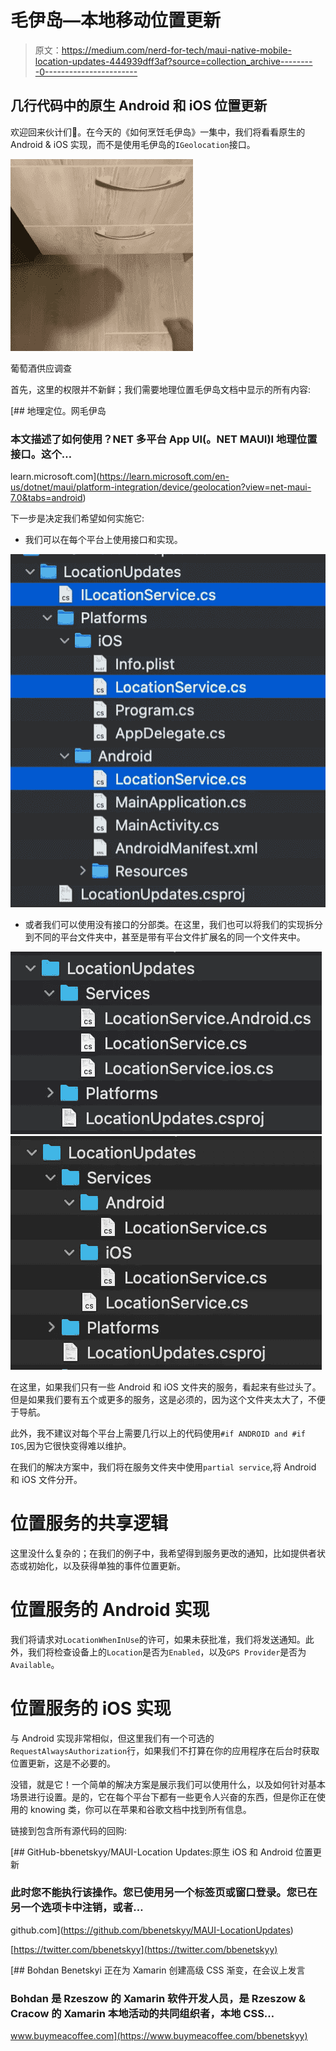 # 毛伊岛—本地移动位置更新

> 原文：<https://medium.com/nerd-for-tech/maui-native-mobile-location-updates-444939dff3af?source=collection_archive---------0----------------------->

## 几行代码中的原生 Android 和 iOS 位置更新

欢迎回来伙计们👋。在今天的《如何烹饪毛伊岛》一集中，我们将看看原生的 Android & iOS 实现，而不是使用毛伊岛的`IGeolocation`接口。

![](img/36fec33d8ef1e08dd3b94ad032ba0dff.png)

葡萄酒供应调查

首先，这里的权限并不新鲜；我们需要地理位置毛伊岛文档中显示的所有内容:

[](https://learn.microsoft.com/en-us/dotnet/maui/platform-integration/device/geolocation?view=net-maui-7.0&tabs=android) [## 地理定位。网毛伊岛

### 本文描述了如何使用？NET 多平台 App UI(。NET MAUI)I 地理位置接口。这个…

learn.microsoft.com](https://learn.microsoft.com/en-us/dotnet/maui/platform-integration/device/geolocation?view=net-maui-7.0&tabs=android) 

下一步是决定我们希望如何实施它:

*   我们可以在每个平台上使用接口和实现。

![](img/df49d36d67177b0d4e6075e9880a2249.png)

*   或者我们可以使用没有接口的分部类。在这里，我们也可以将我们的实现拆分到不同的平台文件夹中，甚至是带有平台文件扩展名的同一个文件夹中。

![](img/c29dae55bbb73fa7f9a3d759ffe631f9.png)![](img/c2de9ebbd555fb60e28a28255204468b.png)

在这里，如果我们只有一些 Android 和 iOS 文件夹的服务，看起来有些过头了。但是如果我们要有五个或更多的服务，这是必须的，因为这个文件夹太大了，不便于导航。

此外，我不建议对每个平台上需要几行以上的代码使用`#if ANDROID and #if IOS`,因为它很快变得难以维护。

在我们的解决方案中，我们将在服务文件夹中使用`partial service`,将 Android 和 iOS 文件分开。

# 位置服务的共享逻辑

这里没什么复杂的；在我们的例子中，我希望得到服务更改的通知，比如提供者状态或初始化，以及获得单独的事件位置更新。

# 位置服务的 Android 实现

我们将请求对`LocationWhenInUse`的许可，如果未获批准，我们将发送通知。此外，我们将检查设备上的`Location`是否为`Enabled`，以及`GPS Provider`是否为`Available`。

# 位置服务的 iOS 实现

与 Android 实现非常相似，但这里我们有一个可选的`RequestAlwaysAuthorization`行，如果我们不打算在你的应用程序在后台时获取位置更新，这是不必要的。

没错，就是它！一个简单的解决方案是展示我们可以使用什么，以及如何针对基本场景进行设置。是的，它在每个平台下都有一些更令人兴奋的东西，但是你正在使用的 knowing 类，你可以在苹果和谷歌文档中找到所有信息。

链接到包含所有源代码的回购:

[](https://github.com/bbenetskyy/MAUI-LocationUpdates) [## GitHub-bbenetskyy/MAUI-Location Updates:原生 iOS 和 Android 位置更新

### 此时您不能执行该操作。您已使用另一个标签页或窗口登录。您已在另一个选项卡中注销，或者…

github.com](https://github.com/bbenetskyy/MAUI-LocationUpdates) 

[https://twitter.com/bbenetskyy](https://twitter.com/bbenetskyy)

[](https://www.buymeacoffee.com/bbenetskyy) [## Bohdan Benetskyi 正在为 Xamarin 创建高级 CSS 渐变，在会议上发言

### Bohdan 是 Rzeszow 的 Xamarin 软件开发人员，是 Rzeszow & Cracow 的 Xamarin 本地活动的共同组织者，本地 CSS…

www.buymeacoffee.com](https://www.buymeacoffee.com/bbenetskyy)